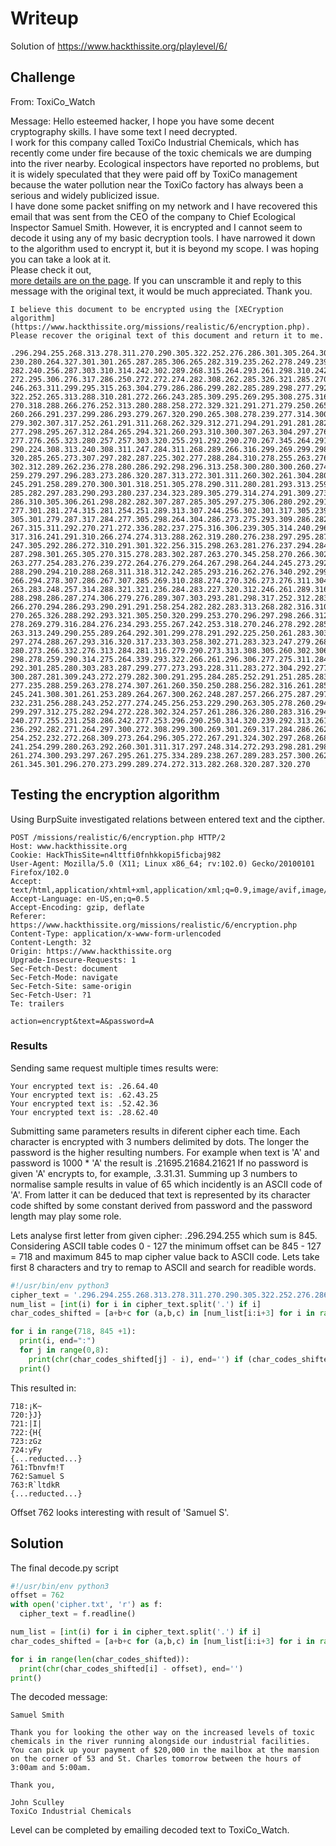 # Writeup
Solution of https://www.hackthissite.org/playlevel/6/

## Challenge
From: ToxiCo_Watch  
  
Message: Hello esteemed hacker, I hope you have some decent cryptography skills. I have some text I need decrypted.  
I work for this company called ToxiCo Industrial Chemicals, which has recently come under fire because of the toxic chemicals we are dumping into the river nearby. Ecological inspectors have reported no problems, but it is widely speculated that they were paid off by ToxiCo management because the water pollution near the ToxiCo factory has always been a serious and widely publicized issue.  
I have done some packet sniffing on my network and I have recovered this email that was sent from the CEO of the company to Chief Ecological Inspector Samuel Smith. However, it is encrypted and I cannot seem to decode it using any of my basic decryption tools. I have narrowed it down to the algorithm used to encrypt it, but it is beyond my scope. I was hoping you can take a look at it.  
Please check it out,[  
more details are on the page](https://www.hackthissite.org/missions/realistic/6/index.html). If you can unscramble it and reply to this message with the original text, it would be much appreciated. Thank you.

```
I believe this document to be encrypted using the [XECryption algorithm](https://www.hackthissite.org/missions/realistic/6/encryption.php).  
Please recover the original text of this document and return it to me.  

.296.294.255.268.313.278.311.270.290.305.322.252.276.286.301.305.264.301.251.269.274.311.304.
230.280.264.327.301.301.265.287.285.306.265.282.319.235.262.278.249.239.284.237.249.289.250.
282.240.256.287.303.310.314.242.302.289.268.315.264.293.261.298.310.242.253.299.278.272.333.
272.295.306.276.317.286.250.272.272.274.282.308.262.285.326.321.285.270.270.241.283.305.319.
246.263.311.299.295.315.263.304.279.286.286.299.282.285.289.298.277.292.296.282.267.245.304.
322.252.265.313.288.310.281.272.266.243.285.309.295.269.295.308.275.316.267.283.311.300.252.
270.318.288.266.276.252.313.280.288.258.272.329.321.291.271.279.250.265.261.293.319.309.303.
260.266.291.237.299.286.293.279.267.320.290.265.308.278.239.277.314.300.253.274.309.289.280.
279.302.307.317.252.261.291.311.268.262.329.312.271.294.291.291.281.282.292.288.240.248.306.
277.298.295.267.312.284.265.294.321.260.293.310.300.307.263.304.297.276.262.291.241.284.312.
277.276.265.323.280.257.257.303.320.255.291.292.290.270.267.345.264.291.312.295.269.297.280.
290.224.308.313.240.308.311.247.284.311.268.289.266.316.299.269.299.298.265.298.262.260.337.
320.285.265.273.307.297.282.287.225.302.277.288.284.310.278.255.263.276.283.322.273.300.264.
302.312.289.262.236.278.280.286.292.298.296.313.258.300.280.300.260.274.329.288.272.316.256.
259.279.297.296.283.273.286.320.287.313.272.301.311.260.302.261.304.280.264.328.259.259.347.
245.291.258.289.270.300.301.318.251.305.278.290.311.280.281.293.313.259.300.262.315.263.319.
285.282.297.283.290.293.280.237.234.323.289.305.279.314.274.291.309.273.294.249.283.262.271.
286.310.305.306.261.298.282.282.307.287.285.305.297.275.306.280.292.291.284.301.278.293.296.
277.301.281.274.315.281.254.251.289.313.307.244.256.302.301.317.305.239.316.274.277.296.269.
305.301.279.287.317.284.277.305.298.264.304.286.273.275.293.309.286.282.240.287.239.268.269.
267.315.311.292.270.271.272.336.282.237.275.316.306.239.305.314.240.296.306.270.247.245.302.
317.316.241.291.310.266.274.274.313.288.262.319.280.276.238.297.295.287.285.288.301.272.275.
247.305.292.286.272.310.291.301.322.256.315.298.263.281.276.237.294.284.296.284.302.273.298.
287.298.301.265.305.270.315.278.283.302.287.263.270.345.258.270.266.302.309.262.260.277.327.
263.277.254.283.276.239.272.264.276.279.264.267.298.264.244.245.273.292.289.273.248.259.263.
288.290.294.210.288.268.311.318.312.242.285.293.216.262.276.340.292.299.275.259.293.311.234.
266.294.278.307.286.267.307.285.269.310.288.274.270.326.273.276.311.304.267.302.318.265.299.
263.283.248.257.314.288.321.321.236.284.283.227.320.312.246.261.289.316.288.263.312.241.265.
288.298.286.287.274.306.279.276.289.307.303.293.281.298.317.252.312.283.278.263.304.305.258.
266.270.294.286.293.290.291.291.258.254.282.282.283.313.268.282.316.310.299.254.264.234.296.
270.265.326.288.292.293.321.305.250.320.299.253.270.296.297.298.266.312.234.273.287.309.286.
278.269.279.316.284.276.234.293.255.267.242.253.318.270.246.278.292.285.282.314.266.292.286.
263.313.249.290.255.289.264.292.301.299.278.291.292.225.250.261.283.303.262.264.264.303.299.
297.274.288.267.293.316.320.317.233.303.258.302.271.283.323.247.279.268.312.269.297.313.280.
280.273.266.332.276.313.284.281.316.279.290.273.313.308.305.260.302.306.273.234.279.281.284.
298.278.259.290.314.275.264.339.293.322.266.261.296.306.277.275.311.284.270.318.259.249.286.
292.301.285.280.303.283.287.299.277.273.293.228.311.283.272.304.292.277.271.306.302.278.298.
300.287.281.309.243.272.279.282.300.291.295.284.285.252.291.251.285.283.245.250.252.318.298.
277.235.288.259.263.278.274.307.261.260.350.250.288.256.282.316.261.285.295.292.300.298.264.
245.241.308.301.261.253.289.264.267.300.262.248.287.257.266.275.287.297.320.287.264.279.297.
232.231.256.288.243.252.277.274.245.256.253.229.290.263.305.278.260.294.312.283.301.275.276.
299.297.312.275.282.294.272.228.302.324.257.261.286.326.280.283.316.294.254.258.275.264.236.
240.277.255.231.258.286.242.277.253.296.290.250.314.320.239.292.313.261.294.261.317.273.285.
236.292.282.271.264.297.300.272.308.299.300.269.301.269.317.284.286.262.315.276.279.328.269.
254.252.232.272.268.309.273.264.296.305.272.267.291.324.302.297.268.268.263.298.300.261.312.
241.254.299.280.263.292.260.301.311.317.297.248.314.272.293.298.281.298.276.311.291.297.318.
261.274.300.293.297.267.295.261.275.334.289.238.267.289.283.257.300.262.304.311.278.274.265.
261.345.301.296.270.273.299.289.274.272.313.282.268.320.287.320.270
```

## Testing the encryption algorithm
Using BurpSuite investigated relations between entered text and the cipther.
```
POST /missions/realistic/6/encryption.php HTTP/2
Host: www.hackthissite.org
Cookie: HackThisSite=n4lttfi0fnhkkopi5ficbaj982
User-Agent: Mozilla/5.0 (X11; Linux x86_64; rv:102.0) Gecko/20100101 Firefox/102.0
Accept: text/html,application/xhtml+xml,application/xml;q=0.9,image/avif,image/webp,*/*;q=0.8
Accept-Language: en-US,en;q=0.5
Accept-Encoding: gzip, deflate
Referer: https://www.hackthissite.org/missions/realistic/6/encryption.php
Content-Type: application/x-www-form-urlencoded
Content-Length: 32
Origin: https://www.hackthissite.org
Upgrade-Insecure-Requests: 1
Sec-Fetch-Dest: document
Sec-Fetch-Mode: navigate
Sec-Fetch-Site: same-origin
Sec-Fetch-User: ?1
Te: trailers

action=encrypt&text=A&password=A
```

### Results
Sending same request multiple times results were:
```
Your encrypted text is: .26.64.40
Your encrypted text is: .62.43.25
Your encrypted text is: .52.42.36
Your encrypted text is: .28.62.40
```

Submitting same parameters results in diferent cipher each time. Each character is encrypted with 3 numbers delimited by dots. The longer the password is the higher resulting numbers. For example when text is 'A' and password is 1000 * 'A' the result is .21695.21684.21621
If no password is given 'A' encrypts to, for example, .3.31.31. Summing up 3 numbers to normalise sample results in value of 65 which incidently is an ASCII code of 'A'. From latter it can be deduced that text is represented by its character code shifted by some constant derived from password and the password length may play some role.

Lets analyse first letter from given cipher: .296.294.255 which sum is 845. Considering ASCII table  codes 0 - 127 the minimum offset can be 845 - 127 = 718 and maximum 845 to map cipher value back to ASCII code. 
Lets take first 8 characters and try to remap to ASCII and search for readible words.

```python
#!/usr/bin/env python3
cipher_text = '.296.294.255.268.313.278.311.270.290.305.322.252.276.286.301.305.264.301.251.269.274.311.304.230'
num_list = [int(i) for i in cipher_text.split('.') if i]
char_codes_shifted = [a+b+c for (a,b,c) in [num_list[i:i+3] for i in range(0, len(num_list), 3)]]

for i in range(718, 845 +1):
  print(i, end=":")
  for j in range(0,8):
    print(chr(char_codes_shifted[j] - i), end='') if (char_codes_shifted[j] -i) >= ord(' ') else ' '
  print()
```

This resulted in:
```
718:¡K~
720:}J}
721:|I|
722:{H{
723:zGz
724:yFy
{...reducted...}
761:Tbnvfm!T
762:Samuel S
763:R`ltdkR
{...reducted...}
```

Offset 762 looks interesting with result of 'Samuel S'.

## Solution
The final decode.py script
```python
#!/usr/bin/env python3
offset = 762
with open('cipher.txt', 'r') as f:
  cipher_text = f.readline()

num_list = [int(i) for i in cipher_text.split('.') if i]
char_codes_shifted = [a+b+c for (a,b,c) in [num_list[i:i+3] for i in range(0, len(num_list), 3)]]

for i in range(len(char_codes_shifted)):
  print(chr(char_codes_shifted[i] - offset), end='')
print()
```

The decoded message:
```
Samuel Smith

Thank you for looking the other way on the increased levels of toxic chemicals in the river running alongside our industrial facilities. You can pick up your payment of $20,000 in the mailbox at the mansion on the corner of 53 and St. Charles tomorrow between the hours of 3:00am and 5:00am.

Thank you,

John Sculley
ToxiCo Industrial Chemicals
```

Level can be completed by emailing decoded text to ToxiCo_Watch.